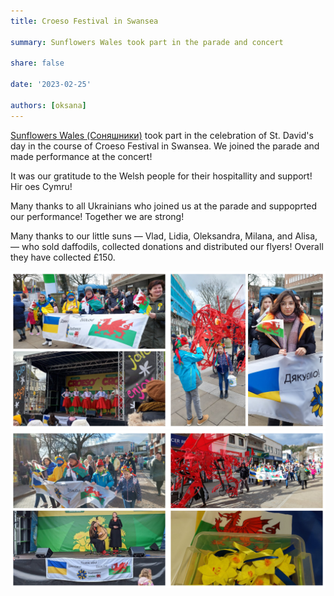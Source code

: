 ```yaml
---
title: Croeso Festival in Swansea

summary: Sunflowers Wales took part in the parade and concert

share: false

date: '2023-02-25' 

authors: [oksana]
---
```


<a href="https://www.facebook.com/groups/601579067497655" target="_blank">Sunflowers Wales (Соняшники)</a> took part in the celebration of St. David's day in the course of Croeso Festival in Swansea. We joined the parade and made performance at the concert!

It was our gratitude to the Welsh people for their hospitallity and support! 
Hir oes Cymru! 

Many thanks to all Ukrainians who joined us at the parade and suppoprted our performance!
Together we are strong!


Many thanks to our little suns — Vlad, Lidia, Oleksandra, Milana, and Alisa, — who sold daffodils, collected donations and distributed our flyers! Overall they have collected £150. 

<div style="margin-top: 0; text-align: center;"><img src="croeso-1.jpg" alt="croeso" width="50%" style="display: inline; margin-top: 0;"/><img src="croeso-2.jpg" alt="croeso" width="50%" style="display: inline; margin-top: 0;"/></div>

<div style="margin-top: 0; text-align: center;"><img src="croeso-3.jpg" alt="croeso" width="50%" style="display: inline; margin-top: 0;"/><img src="croeso-4.jpg" alt="croeso" width="50%" style="display: inline; margin-top: 0;"/></div>

